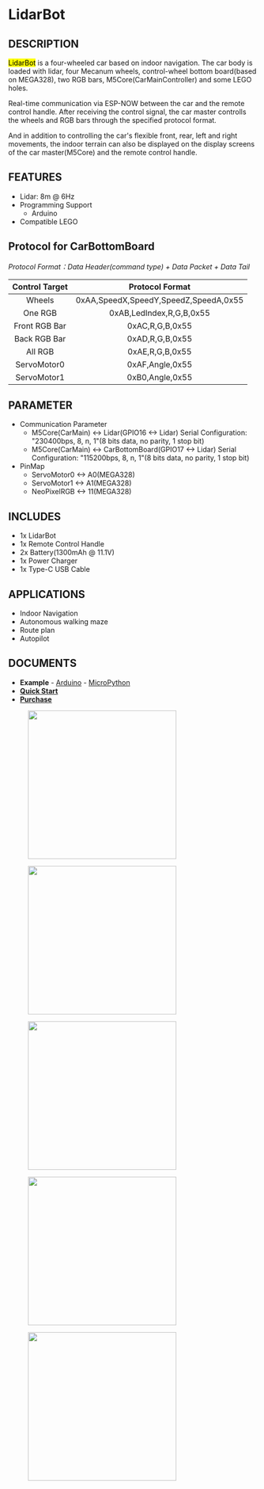 # LidarBot

## DESCRIPTION

<mark>LidarBot</mark> is a four-wheeled car based on indoor navigation. The car body is loaded with lidar, four Mecanum wheels, control-wheel bottom board(based on MEGA328), two RGB bars, M5Core(CarMainController) and some LEGO holes.

Real-time communication via ESP-NOW between the car and the remote control handle. After receiving the control signal, the car master controlls the wheels and RGB bars through the specified protocol format.

And in addition to controlling the car's flexible front, rear, left and right movements, the indoor terrain can also be displayed on the display screens of the car master(M5Core) and the remote control handle.

## FEATURES

- Lidar: 8m @ 6Hz
- Programming Support
   + Arduino
- Compatible LEGO

## Protocol for CarBottomBoard

*Protocol Format：Data Header(command type) + Data Packet + Data Tail*

| Control Target          | Protocol Format                               |
| :-------------:  |:------------------------------------: |
| Wheels          | 0xAA,SpeedX,SpeedY,SpeedZ,SpeedA,0x55 |
| One RGB       | 0xAB,LedIndex,R,G,B,0x55              |
| Front RGB Bar    | 0xAC,R,G,B,0x55                       |
| Back RGB Bar    | 0xAD,R,G,B,0x55                       |
| All RGB       | 0xAE,R,G,B,0x55                       |
| ServoMotor0        | 0xAF,Angle,0x55                       |
| ServoMotor1        | 0xB0,Angle,0x55                       |

## PARAMETER

- Communication Parameter
    - M5Core(CarMain) <-> Lidar(GPIO16 <-> Lidar)
    Serial Configuration: "230400bps, 8, n, 1"(8 bits data, no parity, 1 stop bit)
    - M5Core(CarMain) <-> CarBottomBoard(GPIO17 <-> Lidar)
    Serial Configuration: "115200bps, 8, n, 1"(8 bits data, no parity, 1 stop bit)
- PinMap
    - ServoMotor0 <-> A0(MEGA328)
    - ServoMotor1 <-> A1(MEGA328)
    - NeoPixelRGB <-> 11(MEGA328)

## INCLUDES

- 1x LidarBot
- 1x Remote Control Handle
- 2x Battery(1300mAh @ 11.1V)
- 1x Power Charger
- 1x Type-C USB Cable

## APPLICATIONS

- Indoor Navigation
- Autonomous walking maze
- Route plan
- Autopilot

## DOCUMENTS
- **Example** - [Arduino](https://github.com/m5stack/Applications-LidarBot/tree/master/LidarBot/Example) - [MicroPython]()
- **[Quick Start](zh_CN/file_to_display_null)**
- **[Purchase](https://www.aliexpress.com/store/product/M5Stack-New-Lidar-Bot-Mini-Car-Lidar-8m-6Hz-McNamm-Wheels-NeoPixel-LED-Bar-with-ESP32/3226069_32951134988.html?spm=a2g1y.12024536.productList_5885013.subject_7)**

<figure>
    <img src="assets/img/product_pics/applications/lidarbot_01.jpg" width="300" height="300">
</figure>

<figure>
    <img src="assets/img/product_pics/applications/lidarbot_02.jpg" width="300" height="300">
</figure>

<figure>
    <img src="assets/img/product_pics/applications/lidarbot_03.jpg" width="300" height="300">
</figure>

<figure>
    <img src="assets/img/product_pics/applications/lidarbot_04.jpg" width="300" height="300">
</figure>

<figure>
    <img src="assets/img/product_pics/applications/lidarbot_05.jpg" width="300" height="300">
</figure>